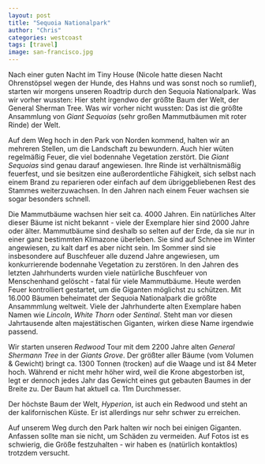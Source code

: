 ```yaml
---
layout: post
title: "Sequoia Nationalpark"
author: "Chris"
categories: westcoast
tags: [travel]
image: san-francisco.jpg
---
```

Nach einer guten Nacht im Tiny House (Nicole hatte diesen Nacht Ohrenstöpsel wegen der Hunde, des Hahns und was sonst noch so rumlief), starten wir morgens unseren Roadtrip durch den Sequoia Nationalpark. Was wir vorher wussten: Hier steht irgendwo der größte Baum der Welt, der General Sherman Tree. Was wir vorher nicht wussten: Das ist die größte Ansammlung von *Giant Sequoias* (sehr großen Mammutbäumen mit roter Rinde) der Welt.

Auf dem Weg hoch in den Park von Norden kommend, halten wir an mehreren Stellen, um die Landschaft zu bewundern. Auch hier wüten regelmäßig Feuer, die viel bodennahe Vegetation zerstört. Die *Giant Sequoias* sind genau darauf angewiesen. Ihre Rinde ist verhältnismäßig feuerfest, und sie besitzen eine außerordentliche Fähigkeit, sich selbst nach einem Brand zu reparieren oder einfach auf dem übriggebliebenen Rest des Stammes weiterzuwachsen. In den Jahren nach einem Feuer wachsen sie sogar besonders schnell.

Die Mammutbäume wachsen hier seit ca. 4000 Jahren. Ein natürliches Alter dieser Bäume ist nicht bekannt - viele der Exemplare hier sind 2000 Jahre oder älter. Mammutbäume sind deshalb so selten auf der Erde, da sie nur in einer ganz bestimmten Klimazone überleben. Sie sind auf Schnee im Winter angewiesen, zu kalt darf es aber nicht sein. Im Sommer sind sie insbesondere auf Buschfeuer alle duzend Jahre angewiesen, um konkurrierende bodennahe Vegetation zu zerstören. In den Jahren des letzten Jahrhunderts wurden viele natürliche Buschfeuer von Menschenhand gelöscht - fatal für viele Mammutbäume. Heute werden Feuer kontrolliert gestartet, um die Giganten möglichst zu schützen. Mit 16.000 Bäumen beheimatet der Sequoia Nationalpark die größte Ansammmlung weltweit. Viele der Jahrhunderte alten Exemplare haben Namen wie *Lincoln*, *White Thorn* oder *Sentinal*. Steht man vor diesen Jahrtausende alten majestätischen Giganten, wirken diese Name irgendwie passend.

Wir starten unseren *Redwood* Tour mit dem 2200 Jahre alten *General Shermann Tree* in der *Giants Grove*. Der größter aller Bäume (vom Volumen & Gewicht) bringt ca. 1300 Tonnen (trocken) auf die Waage und ist 84 Meter hoch. Während er nicht mehr höher wird, weil die Krone abgestorben ist, legt er dennoch jedes Jahr das Gewicht eines gut gebauten Baumes in der Breite zu. Der Baum hat aktuell ca. 11m Durchmesser. 

Der höchste Baum der Welt, *Hyperion*, ist auch ein Redwood und steht an der kalifornischen Küste. Er ist allerdings nur sehr schwer zu erreichen.

Auf unserem Weg durch den Park halten wir noch bei einigen Giganten. Anfassen sollte man sie nicht, um Schäden zu vermeiden. Auf Fotos ist es schwierig, die Größe festzuhalten - wir haben es (natürlich kontaktlos) trotzdem versucht.
